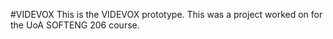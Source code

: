 #VIDEVOX
This is the VIDEVOX prototype. This was a project worked on for the UoA SOFTENG 206 course.
